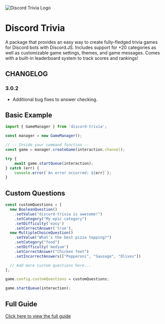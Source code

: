 ![Discord Trivia Logo](https://i.imgur.com/9gqrPGC.png)

# Discord Trivia 

A package that provides an easy way to create fully-fledged trivia games for Discord bots with Discord.JS. Includes support for +20 categories as well as customizable game settings, themes, and game messages. Comes with a built-in leaderboard system to track scores and rankings!

## CHANGELOG

### 3.0.2
- Additional bug fixes to answer checking.

## Basic Example

```js
import { GameManager } from 'discord-trivia';

const manager = new GameManager();

// -- Inside your command function --
const game = manager.createGame(interaction.channel);

try {
    await game.startQueue(interaction);
} catch (err) {
    console.error(`An error occurred: ${err}`);
}
```

## Custom Questions

```js
const customQuestions = [
  new BooleanQuestion()
    .setValue("discord-trivia is awesome!")
    .setCategory("My epic category")
    .setDifficulty('easy') 
    .setCorrectAnswer('true'),
  new MultipleChoiceQuestion()
    .setValue("What's the best pizza topping?")
    .setCategory("food")
    .setDifficulty('medium')
    .setCorrectAnswer("Chicken feet")
    .setIncorrectAnswers(["Pepperoni", "Sausage", "Olives"])

  // Add more custom questions here...
];

game.config.customQuestions = customQuestions;

game.startQueue(interaction);
```

## Full Guide
[Click here to view the full guide](https://elitezen.github.io/discord-trivia-website/)